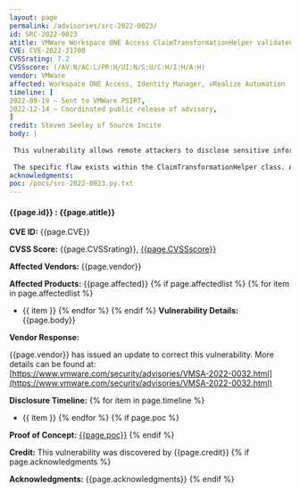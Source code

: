 ```yaml
---
layout: page
permalink: /advisories/src-2022-0023/
id: SRC-2022-0023
atitle: VMWare Workspace ONE Access ClaimTransformationHelper validateClaimRuleCondition Remote Code Execution Vulnerability
CVE: CVE-2022-31700
CVSSrating: 7.2
CVSSscore: (/AV:N/AC:L/PR:H/UI:N/S:U/C:H/I:H/A:H)
vendor: VMWare
affected: Workspace ONE Access, Identity Manager, vRealize Automation
timeline: [
2022-09-19 – Sent to VMWare PSIRT,
2022-12-14 – Coordinated public release of advisory,
]
credit: Steven Seeley of Source Incite
body: |
 
 This vulnerability allows remote attackers to disclose sensitive information on affected installations of VMWare Workspace ONE Access. Although authentication is required to exploit this vulnerability, the existing authentication mechanism can be bypassed.
 
 The specific flaw exists within the ClaimTransformationHelper class. A crafted request specifying a malcious condition can result in impromper bean validation. An attacker can leverage this vulnerability to execute code in the context of the horizon user.
acknowledgments:
poc: /pocs/src-2022-0023.py.txt
---
```


#### **{{page.id}} : {{page.atitle}}**

**CVE ID:**
{{page.CVE}}

**CVSS Score:**
{{page.CVSSrating}}, [{{page.CVSSscore}}](https://nvd.nist.gov/vuln-metrics/cvss/v3-calculator?vector={{page.CVSSscore}})

**Affected Vendors:**
{{page.vendor}}

**Affected Products:**
{{page.affected}}
{% if page.affectedlist %}
{% for item in page.affectedlist %}
  - {{ item }}
{% endfor %}
{% endif %}
**Vulnerability Details:**
{{page.body}}

**Vendor Response:**

{{page.vendor}} has issued an update to correct this vulnerability. More details can be found at: [https://www.vmware.com/security/advisories/VMSA-2022-0032.html](https://www.vmware.com/security/advisories/VMSA-2022-0032.html)

**Disclosure Timeline:**
{% for item in page.timeline %}
  - {{ item }}
{% endfor %}
{% if page.poc %}

**Proof of Concept:**
[{{page.poc}}]({{page.poc}})
{% endif %}

**Credit:**
This vulnerability was discovered by {{page.credit}}
{% if page.acknowledgments %}

**Acknowledgments:**
{{page.acknowledgments}}
{% endif %}
